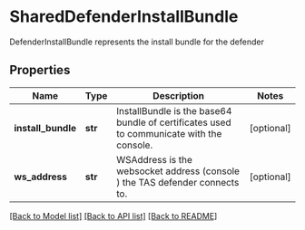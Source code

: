 # SharedDefenderInstallBundle

DefenderInstallBundle represents the install bundle for the defender

## Properties
Name | Type | Description | Notes
------------ | ------------- | ------------- | -------------
**install_bundle** | **str** | InstallBundle is the base64 bundle of certificates used to communicate with the console.  | [optional] 
**ws_address** | **str** | WSAddress is the websocket address (console ) the TAS defender connects to.  | [optional] 

[[Back to Model list]](../README.md#documentation-for-models) [[Back to API list]](../README.md#documentation-for-api-endpoints) [[Back to README]](../README.md)


